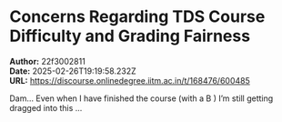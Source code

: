 # Concerns Regarding TDS Course Difficulty and Grading Fairness

**Author:** 22f3002811  
**Date:** 2025-02-26T19:19:58.232Z  
**URL:** https://discourse.onlinedegree.iitm.ac.in/t/168476/600485

Dam… Even when I have finished the course (with a B ) I’m still getting dragged into this   …
